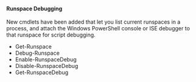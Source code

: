 #### Runspace Debugging

New cmdlets have been added that let you list current runspaces in a process, and attach the Windows PowerShell console or ISE debugger to that runspace for script debugging.

-   Get-Runspace
-   Debug-Runspace
-   Enable-RunspaceDebug
-   Disable-RunspaceDebug
-   Get-RunspaceDebug

